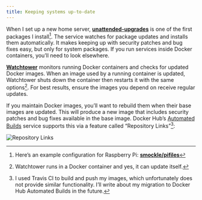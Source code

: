 ```yaml
---
title: Keeping systems up-to-date
---
```


When I set up a new home server, **[unattended-upgrades][1]** is one of the first packages I install[^1]. The service watches for package updates and installs them automatically. It makes keeping up with security patches and bug fixes easy, but only for system packages. If you run services inside Docker containers, you’ll need to look elsewhere.

**[Watchtower][2]** monitors running Docker containers and checks for updated Docker images. When an image used by a running container is updated, Watchtower shuts down the container then restarts it with the same options[^2]. For best results, ensure the images you depend on receive regular updates.

If you maintain Docker images, you’ll want to rebuild them when their base images are updated. This will produce a new image that includes security patches and bug fixes available in the base image. Docker Hub’s [Automated Builds][3] service supports this via a feature called “Repository Links”[^3]:

![Repository Links](/2019-04-21-keeping-systems-up-to-date/repository-links.png)

[^1]: Here’s an example configuration for Raspberry Pi: **[smockle/pifiles][4]**

[^2]: Watchtower runs in a Docker container and yes, it can update itself.

[^3]: I used Travis CI to build and push my images, which unfortunately does not provide similar functionality. I’ll write about my migration to Docker Hub Automated Builds in the future.

[1]:	https://wiki.debian.org/UnattendedUpgrades
[2]:	https://github.com/containrrr/watchtower
[3]:	https://docs.docker.com/docker-hub/builds/
[4]:	https://github.com/smockle/pifiles/blob/def7b993eb0a2c9008154716d6708a887bfe2439/pifiles.sh#L32-L58